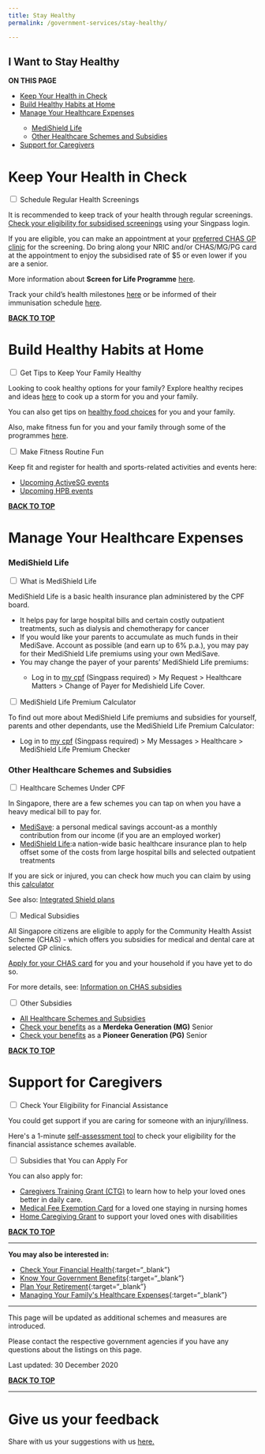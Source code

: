 ```yaml
---
title: Stay Healthy
permalink: /government-services/stay-healthy/

---
```


## <a name="top"></a>I Want to Stay Healthy

<div id="toc_container">
<p class="toc_title"><b>ON THIS PAGE</b></p>
<ul class="toc_list">
  <li><a href="#health">Keep Your Health in Check</a></li>
  <li><a href="#habits">Build Healthy Habits at Home</a></li>
  <li><a href="#expenses">Manage Your Healthcare Expenses</a></li>
  <ul>
    <li><a href="#medishield">MediShield Life</a></li>
    <li><a href="#schemes">Other Healthcare Schemes and Subsidies</a></li>
  </ul>
  <li><a href="#caregivers">Support for Caregivers</a></li>
</ul>
</div>

# <a name="health"></a>Keep Your Health in Check 

<div class="mol-accordion">
  <div class="tabs">
 <div class="tab">
      <input type="checkbox" id="screen">
      <label class="tab-label" for="screen">Schedule Regular Health Screenings</label>
      <div class="tab-content">
    <p>It is recommended to keep track of your health through regular screenings. <a href="https://eservices.healthhub.sg/PersonalHealth/ScreeningEligibility" target="_blank">Check your eligibility for subsidised screenings</a> using your Singpass login.</p>
    <p>If you are eligible, you can make an appointment at your <a href="https://www.chas.sg/clinic_locator.aspx?id=90" target="_blank">preferred CHAS GP clinic</a> for the screening. Do bring along your NRIC and/or CHAS/MG/PG card at the appointment to enjoy the subsidised rate of $5 or even lower if you are a senior.</p>
    <p>More information about <b>Screen for Life Programme</b> <a href="https://www.healthhub.sg/programmes/61/Screen_for_Life#faqs" target="_blank">here</a>.</p>
    <p>Track your child’s health milestones <a href="https://www.healthhub.sg/programmes/125/children-health-ehb" target="_blank">here</a> or be informed of their immunisation schedule <a href="https://www.nir.hpb.gov.sg/nirp/eservices/immunisationSchedule" target="_blank">here</a>.</p>
</div>
</div>
</div>
</div>

[**BACK TO TOP**](#top)


# <a name="habits"></a>Build Healthy Habits at Home
<div class="mol-accordion">
<div class="tabs">
 <div class="tab">
      <input type="checkbox" id="tips">
      <label class="tab-label" for="tips">Get Tips to Keep Your Family Healthy</label>
      <div class="tab-content">    
    <p>Looking to cook healthy options for your family? Explore healthy recipes and ideas <a href="https://www.healthhub.sg/programmes/54/recipes" target="_blank">here</a> to cook up a storm for you and your family.</p>
    <p>You can also get tips on <a href="https://www.healthhub.sg/live-healthy?category=Food-Nutrition" target="_blank">healthy food choices</a> for you and your family.</p> 
    <p>Also, make fitness fun for you and your family through some of the programmes <a href="https://www.healthhub.sg/programmes/170/StayWell#resources" target="_blank">here</a>.</p>
  </div>
</div>
 <div class="tab">
      <input type="checkbox" id="routine">
      <label class="tab-label" for="routine">Make Fitness Routine Fun</label>
      <div class="tab-content">
    <p>Keep fit and register for health and sports-related activities and events here:</p>
    <ul>
    <li><a href="https://www.myactivesg.com/Whats-On" target="_blank">Upcoming ActiveSG events</a></li>
    <li><a href="https://www.healthhub.sg/events" target="_blank">Upcoming HPB events</a></li>
    </ul>
</div>
</div>
</div>
</div>

[**BACK TO TOP**](#top)


# <a name="expenses"></a> Manage Your Healthcare Expenses
<div class="mol-accordion">
<div class="tabs">
    <h3 id="medishield">MediShield Life</h3>
      <div class="tab">
      <input type="checkbox" id="medishield-101">
      <label class="tab-label" for="medishield-101">What is MediShield Life</label>
      <div class="tab-content">
    <p>MediShield Life is a basic health insurance plan administered by the CPF board.</p>
  <ul>
    <li>It helps pay for large hospital bills and certain costly outpatient treatments, such as dialysis and chemotherapy for cancer</li>
    <li>If you would like your parents to accumulate as much funds in their MediSave.
Account as possible (and earn up to 6% p.a.), you may pay for their MediShield Life premiums using your own MediSave.</li>
    <li>You may change the payer of your parents’ MediShield Life premiums:</li>
              <ul class="sub-bullet">
<li> Log in to <a target="_blank" href="https://www.cpf.gov.sg/members">my cpf</a> (Singpass required) > My Request > Healthcare Matters > Change of Payer for Medishield Life Cover.</li></ul>
  </ul>
      </div>
    </div>
      <div class="tab">
      <input type="checkbox" id="shield-calc">
      <label class="tab-label" for="shield-calc">MediShield Life Premium Calculator</label>
      <div class="tab-content">
      <p>To find out more about MediShield Life premiums and subsidies for yourself, parents and other dependants, use the MediShield Life Premium Calculator:</p>
    <ul>
      <li>Log in to <a target="_blank" href="https://www.cpf.gov.sg/members">my cpf</a> (Singpass required) > My Messages > Healthcare > MediShield Life Premium Checker</li>
    </ul>
     </div>
    </div>
  <h3 id="schemes">Other Healthcare Schemes and Subsidies</h3>
      <div class="tab">
      <input type="checkbox" id="cpf">
      <label class="tab-label" for="cpf">Healthcare Schemes Under CPF</label>
      <div class="tab-content">
    <p>In Singapore, there are a few schemes you can tap on when you have a heavy medical bill to pay for.</p>
    <ul>
    <li> <a href="https://www.moh.gov.sg/docs/librariesprovider5/schemes-subsidies/medisave/medisave_booklet_b5_complete_fa_rev2_path.pdf" target="_blank">MediSave</a>: a personal medical savings account-as a monthly contribution from our income (if you are an employed worker)</li>
    <li> <a href="https://www.moh.gov.sg/cost-financing/healthcare-schemes-subsidies/medishield-life" target="_blank">MediShield Life</a>:a nation-wide basic healthcare insurance plan to help offset some of the costs from large hospital bills and selected outpatient treatments</li>
    </ul>
    <p>If you are sick or injured, you can check how much you can claim by using this <a href="https://www.cpf.gov.sg/eSvc/Web/Schemes/MedisaveCalculator/Step1" target="_blank">calculator</a></p>
    <p>See also: <a href="https://www.healthhub.sg/a-z/costs-and-financing/31/integrated-shield-plans-ips" target="_blank">Integrated Shield plans</a></p>
  </div>
</div>
  <div class="tab">
      <input type="checkbox" id="subsidies">
      <label class="tab-label" for="subsidies">Medical Subsidies</label>
      <div class="tab-content">
    <p>All Singapore citizens are eligible to apply for the Community Health Assist Scheme (CHAS) - which offers you subsidies for medical and dental care at selected GP clinics.</p>
    <p><a href="http://www.chas.sg/apply/" target="_blank">Apply for your CHAS card</a> for you and your household if you have yet to do so.</p>
    <p>For more details, see: <a href="https://www.chas.sg/content.aspx?id=636" target="_blank">Information on CHAS subsidies</a></p>
  </div>
</div>
  <div class="tab">
      <input type="checkbox" id="others">
      <label class="tab-label" for="others">Other Subsidies</label>
      <div class="tab-content">
    <ul>
      <li> <a href="https://www.moh.gov.sg/cost-financing/healthcare-schemes-subsidies" target="_blank">All Healthcare Schemes and Subsidies</a></li>
      <li> <a href="https://www.merdekageneration.sg/en/benefits" target="_blank">Check your benefits</a> as a <b>Merdeka Generation (MG)</b> Senior</li>
      <li> <a href="https://www.pioneers.sg/en-sg/Materials/PG%20Subsidy%20Table%20for%20outpatient%20care.pdf" target="_blank">Check your benefits</a> as a <b>Pioneer Generation (PG)</b> Senior</li>
    </ul>
  </div>
</div>
</div>
</div>

[**BACK TO TOP**](#top)


# <a name="caregivers"></a> Support for Caregivers
<div class="mol-accordion">
<div class="tabs">
      <div class="tab">
      <input type="checkbox" id="eligibility">
      <label class="tab-label" for="eligibility">Check Your Eligibility for Financial Assistance</label>
      <div class="tab-content">
    <p>You could get support if you are caring for someone with an injury/illness.</p>
    <p>Here's a 1-minute <a href="https://www.aic.sg/financial-assistance/self-assessment-tool" target="_blank">self-assessment tool</a> to check your eligibility for the financial assistance schemes available.</p>
  </div>
</div>
 <div class="tab">
      <input type="checkbox" id="apply">
      <label class="tab-label" for="apply">Subsidies that You can Apply For</label>
      <div class="tab-content">
    <p>You can also apply for: </p>
  <ul>
    <li> <a href="https://www.aic.sg/financial-assistance/caregivers-training-grant" target="_blank">Caregivers Training Grant (CTG)</a> to learn how to help your loved ones better in daily care.</li>
    <li> <a href="https://www.aic.sg/financial-assistance/medical-fee-exemption-card" target="_blank"> Medical Fee Exemption Card</a> for a loved one staying in nursing homes</li>
    <li><a href="https://www.aic.sg/financial-assistance/home-caregiving-grant" target="_blank">Home Caregiving Grant</a> to support your loved ones with disabilities</li>
  </ul>
</div>
</div>
</div>
</div>

[**BACK TO TOP**](#top)

---------------------------------------
**You may also be interested in:**

- [Check Your Financial Health](https://www.moneysense.gov.sg/financial-health-check-v2){:target=“_blank”}
- [Know Your Government Benefits](/government-services/govt-benefits/){:target=“_blank”}
- [Plan Your Retirement](/government-services/retirement/){:target=“_blank”}
- [Managing Your Family's Healthcare Expenses](/government-services/stay-healthy/#expenses){:target=“_blank”}

---------------------------------------

This page will be updated as additional schemes and measures are introduced.

Please contact the respective government agencies if you have any questions about the listings on this page.  

Last updated: 30 December 2020
 
[**BACK TO TOP**](#top)

<hr>

# Give us your feedback

Share with us your suggestions with us <a href="https://form.gov.sg/5ed0995e42ee5f00110e10cc" target="_blank">here.</a>